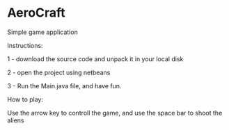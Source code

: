 AeroCraft
=========

Simple game application

Instructions:

1 - download the source code and unpack it in your local disk

2 - open the project using netbeans

3 - Run the Main.java file, and have fun.


How to play:

Use the arrow key to controll the game, and use the space bar to shoot the aliens
